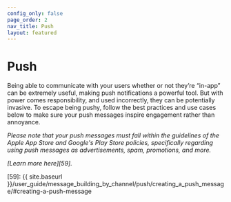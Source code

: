 ```yaml
---
config_only: false
page_order: 2
nav_title: Push
layout: featured
---
```

# Push

Being able to communicate with your users whether or not they’re “in-app” can be extremely useful, making push notifications a powerful tool. But with power comes responsibility, and used incorrectly, they can be potentially invasive. To escape being pushy, follow the best practices and use cases below to make sure your push messages inspire engagement rather than annoyance.

_Please note that your push messages must fall within the guidelines of the Apple App Store and Google's Play Store policies, specifically regarding using push messages as advertisements, spam, promotions, and more._

_[Learn more here][59]._

[59]: {{ site.baseurl }}/user_guide/message_building_by_channel/push/creating_a_push_message/#creating-a-push-message
